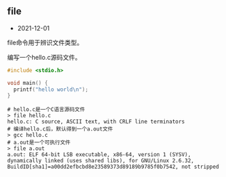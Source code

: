 ## file

- 2021-12-01

file命令用于辨识文件类型。

编写一个hello.c源码文件。

```c
#include <stdio.h>

void main() {
  printf("hello world\n");
}
```

```shell
# hello.c是一个C语言源码文件
> file hello.c
hello.c: C source, ASCII text, with CRLF line terminators
# 编译hello.c后，默认得到一个a.out文件
> gcc hello.c
# a.out是一个可执行文件
> file a.out
a.out: ELF 64-bit LSB executable, x86-64, version 1 (SYSV), dynamically linked (uses shared libs), for GNU/Linux 2.6.32, BuildID[sha1]=a00dd2efbcbd8e23589373d89189b9785f0b7542, not stripped
```